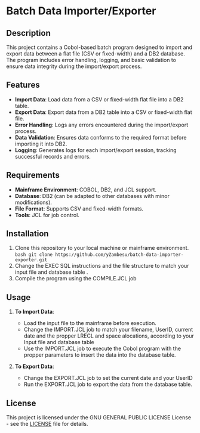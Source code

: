 # Batch Data Importer/Exporter

## Description
This project contains a Cobol-based batch program designed to import and export data between a flat file (CSV or fixed-width) and a DB2 database. The program includes error handling, logging, and basic validation to ensure data integrity during the import/export process.

## Features

- **Import Data**: Load data from a CSV or fixed-width flat file into a DB2 table.
- **Export Data**: Export data from a DB2 table into a CSV or fixed-width flat file.
- **Error Handling**: Logs any errors encountered during the import/export process.
- **Data Validation**: Ensures data conforms to the required format before importing it into DB2.
- **Logging**: Generates logs for each import/export session, tracking successful records and errors.

## Requirements

- **Mainframe Environment**: COBOL, DB2, and JCL support.
- **Database**: DB2 (can be adapted to other databases with minor modifications).
- **File Format**: Supports CSV and fixed-width formats.
- **Tools**: JCL for job control.

## Installation

1. Clone this repository to your local machine or mainframe environment. ```bash git clone https://github.com/yZambesu/batch-data-importer-exporter.git ```
2. Change the EXEC SQL instructions and the file structure to match your input file and database table .
3. Compile the program using the COMPILE.JCL job

## Usage

1. **To Import Data**:
   - Load the input file to the mainframe before execution.
   - Change the IMPORT.JCL job to match your filename, UserID, current date and the propper LRECL and space alocations, according to your Input file and database table
   - Use the IMPORT.JCL job to execute the Cobol program with the propper parameters to insert the data into the database table.

3. **To Export Data**:
   - Change the EXPORT.JCL job to set the current date and your UserID
   - Run the EXPORT.JCL job to export the data from the database table.

## License
This project is licensed under the GNU GENERAL PUBLIC LICENSE License - see the [LICENSE](LICENSE) file for details.
